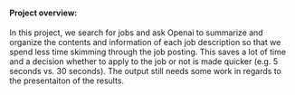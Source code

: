 #### Project overview:

In this project, we search for jobs and ask Openai to summarize and organize the contents and information of each job description so that we spend less time skimming through the job posting. 
This saves a lot of time and a decision whether to apply to the job or not is made quicker (e.g. 5 seconds vs. 30 seconds). 
The output still needs some work in regards to the presentaiton of the results. 
